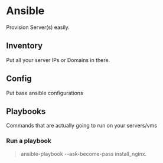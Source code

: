 # Ansible
Provision Server(s) easily.

## Inventory
Put all your server IPs or Domains in there. 

## Config
Put base ansible configurations

## Playbooks
Commands that are actually going to run on your servers/vms

### Run a playbook
> ansible-playbook --ask-become-pass install_nginx.